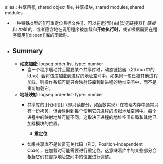 alias:: 共享目标, shared object file, 共享模块, shared modules, shared modules

- 一种特殊类型的[[可重定位目标文件]]，可以在运行时由[[动态链接器]] *链接* 和 *加载* 的，或者隐含地在调用程序被加载和**开始执行时**，或者根据需要在程序调用[[dlopen]]库的函数时。
- ## Summary
	- **动态加载**:
	  logseq.order-list-type:: number
		- 当一个程序启动并且需要某个共享库时，动态链接器（如Linux中的ld.so）会将该库加载到进程的地址空间中。如果同一库已被其他进程加载，则操作系统可能只会映射该库到新进程的地址空间中，而不是重新加载它。
	- **地址映射**:
	  logseq.order-list-type:: number
		- 共享库的[[代码段]]（即只读部分，如函数实现）在物理内存中通常只有一份拷贝，但会映射到每个使用它的进程的虚拟地址空间中。每个进程中的映射地址可能不同，这取决于进程的地址空间布局和其他已加载模块的位置。
		  
		  4. **重定位**:
		- 如果共享库不是位置无关代码（PIC，Position-Independent Code），在加载时可能需要进行重定位。这意味着库中的某些部分会根据它们在虚拟地址空间中的位置进行调整。